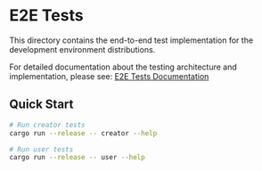 # E2E Tests

This directory contains the end-to-end test implementation for the development environment distributions.

For detailed documentation about the testing architecture and implementation, please see:
[E2E Tests Documentation](../docs/E2E_TESTS.md)

## Quick Start
```bash
# Run creator tests
cargo run --release -- creator --help

# Run user tests
cargo run --release -- user --help
``` 
